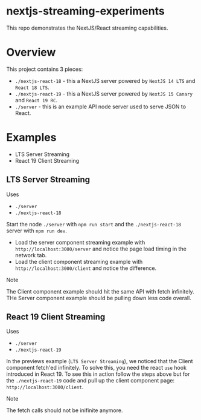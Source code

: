 # nextjs-streaming-experiments
This repo demonstrates the NextJS/React streaming capabilities.

# Overview

This project contains 3 pieces:
* `./nextjs-react-18` - this a NextJS server powered by `NextJS 14 LTS` and `React 18 LTS`.
* `./nextjs-react-19` - this a NextJS server powered by `NextJS 15 Canary` and `React 19 RC`.
* `./server` - this is an example API node server used to serve JSON to React.


# Examples
* LTS Server Streaming 
* React 19 Client Streaming

## LTS Server Streaming
Uses
* `./server`
* `./nextjs-react-18`

Start the node `./server` with `npm run start` and the `./nextjs-react-18` server with `npm run dev`.
* Load the server component streaming example with `http://localhost:3000/server` and notice the page load timing in the network tab.
* Load the client component streaming example with `http://localhost:3000/client` and notice the difference.

> [!NOTE]
> The Client component example should hit the same API with fetch infinitely.
> THe Server component example should be pulling down less code overall.

## React 19 Client Streaming
Uses
* `./server`
* `./nextjs-react-19`

In the previews example (`LTS Server Streaming`), we noticed that the Client component fetch'ed infinitely. To solve this, you need the react `use` hook introduced in React 19. To see this in action follow the steps above but for the `./nextjs-react-19` code and pull up the client component page: `http://localhost:3000/client`.

> [!NOTE]
> The fetch calls should not be inifinite anymore.
